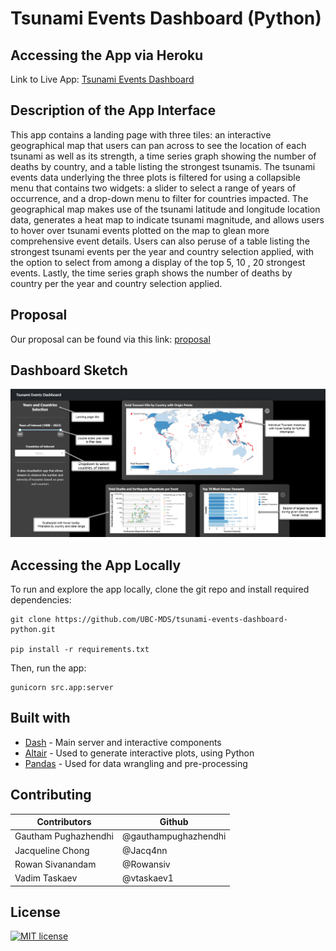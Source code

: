 # Tsunami Events Dashboard (Python)

## Accessing the App via Heroku

Link to Live App: [Tsunami Events Dashboard](https://tsunami-events-dashboard.herokuapp.com/)

## Description of the App Interface

This app contains a landing page with three tiles: an interactive geographical map that users can pan across to see the location of each tsunami as well as its strength, a time series graph showing the number of deaths by country, and a table listing the strongest tsunamis. The tsunami events data underlying the three plots is filtered for using a collapsible menu that contains two widgets: a slider to select a range of years of occurrence, and a drop-down menu to filter for countries impacted. The geographical map makes use of the tsunami latitude and longitude location data, generates a heat map to indicate tsunami magnitude, and allows users to hover over tsunami events plotted on the map to glean more comprehensive event details. Users can also peruse of a table listing the strongest tsunami events per the year and country selection applied, with the option to select from among a display of the top 5, 10 , 20 strongest events. Lastly, the time series graph shows the number of deaths by country per the year and country selection applied.

## Proposal

Our proposal can be found via this link: [proposal](docs/proposal.md)

## Dashboard Sketch

![dashboard sketch](img/tsunami_sketch.png)

## Accessing the App Locally

To run and explore the app locally, clone the git repo and install required dependencies:

    git clone https://github.com/UBC-MDS/tsunami-events-dashboard-python.git

    pip install -r requirements.txt

Then, run the app:

    gunicorn src.app:server

## Built with

-   [Dash](https://dash.plot.ly/) - Main server and interactive components
-   [Altair](https://altair-viz.github.io/index.html) - Used to generate interactive plots, using Python
-   [Pandas](https://pandas.pydata.org/) - Used for data wrangling and pre-processing

## Contributing

| Contributors         | Github                |
|----------------------|-----------------------|
| Gautham Pughazhendhi | \@gauthampughazhendhi |
| Jacqueline Chong     | \@Jacq4nn             |
| Rowan Sivanandam     | \@Rowansiv            |
| Vadim Taskaev        | \@vtaskaev1           |

## License

[![MIT license](https://img.shields.io/badge/License-MIT-blue.svg)](https://github.com/UBC-MDS/532-Group21/blob/main/LICENSE)
